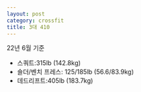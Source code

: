 ```yaml
---
layout: post
category: crossfit
title: 3대 410
---
```


22년 6월 기준
- 스쿼트:315lb (142.8kg)
- 숄더/벤치 프레스: 125/185lb (56.6/83.9kg)
- 데드리프트:405lb (183.7kg)
